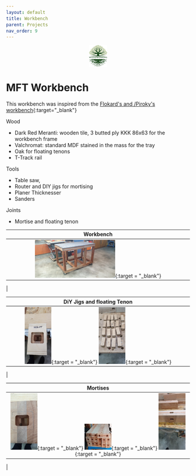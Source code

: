 ```yaml
---
layout: default
title: Workbench
parent: Projects
nav_order: 9
---
```

<center>
<img src="../media/Lignarius.png" width="10%" height="10%" align="middle"/>
</center>

# MFT Workbench

This workbench was inspired from the [Flokard's and /Piroky's workbench](https://www.lairdubois.fr/plans/2403-etabli-flokard-piroky-pdf-et-skp-par-swann-wild.html){:target="_blank"}

Wood
* Dark Red Meranti: wooden tile, 3 butted ply KKK 86x63 for the workbench frame
* Valchromat: standard MDF stained in the mass for the tray
* Oak for floating tenons
* T-Track rail

Tools
* Table saw, 
* Router and  DIY jigs for mortising
* Planer Thicknesser
* Sanders


Joints
* Mortise and floating tenon



|                                                                  Workbench                                                                   |
|:--------------------------------------------------------------------------------------------------------------------------------------------:|
| [<img alt="image" height="45%" src="/media/Workbench.jpg" width="45%"/>](https://garlatti.github.io/media/Workbench.jpg){:target = "_blank"} | 
|      



|                                                                                                                                                        DiY Jigs and floating Tenon                                                                                                                                                         |
|:------------------------------------------------------------------------------------------------------------------------------------------------------------------------------------------------------------------------------------------------------------------------------------------------------------------------------------------:|
| [<img alt="image" height="15%" src="/media/Workbench_DIY_Jigs.jpg" width="15%"/>](https://garlatti.github.io/media/Workbench_DIY_Jigs.jpg){:target = "_blank"}  [<img alt="image" height="15%" src="/media/Workbench_Floating_Tenon.jpg" width="15%"/>](https://garlatti.github.io/media/Workbench_Floating_Tenon.jpg){:target = "_blank"} | 
|      



|                                                                                                                                                                                                                                              Mortises                                                                                                                                                                                                                                               |
|:---------------------------------------------------------------------------------------------------------------------------------------------------------------------------------------------------------------------------------------------------------------------------------------------------------------------------------------------------------------------------------------------------------------------------------------------------------------------------------------------------:|
| [<img alt="image" height="15%" src="/media/Workbench_Mortise_1.jpg" width="15%"/>](https://garlatti.github.io/media/Workbench_Mortise_1.jpg){:target = "_blank"}  [<img alt="image" height="15%" src="/media/Workbench_Mortise_2.jpg" width="15%"/>](https://garlatti.github.io/media/Workbench_Mortise_2.jpg){:target = "_blank"} [<img alt="image" height="15%" src="/media/Workbench_Mortise_3.jpg" width="15%"/>](https://garlatti.github.io/media/Workbench_Mortise_3.jpg){:target = "_blank"} | 
|      